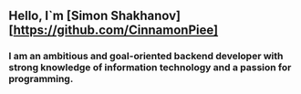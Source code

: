 ## Hello, I`m [Simon Shakhanov][https://github.com/CinnamonPiee]

### I am an ambitious and goal-oriented backend developer with strong knowledge of information technology and a passion for programming.
